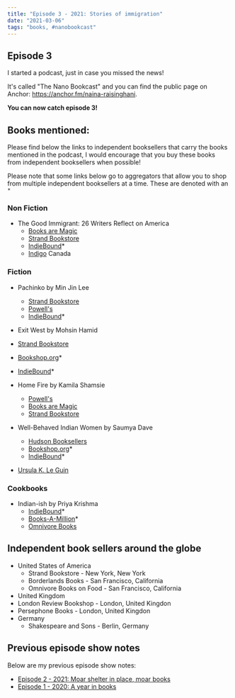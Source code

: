 ```yaml
---
title: "Episode 3 - 2021: Stories of immigration"
date: "2021-03-06"
tags: "books, #nanobookcast"
---
```


## Episode 3

I started a podcast, just in case you missed the news!

It's called "The Nano Bookcast" and you can find the public page on Anchor: https://anchor.fm/naina-raisinghani. 

**You can now catch episode 3!**

## Books mentioned:

Please find below the links to independent booksellers that carry the books mentioned in the podcast, I would encourage that you buy these books from independent booksellers when possible!

Please note that some links below go to aggregators that allow you to shop from multiple independent booksellers at a time. These are denoted with an `*`

### Non Fiction

- The Good Immigrant: 26 Writers Reflect on America
  - [Books are Magic](https://www.booksaremagic.net/?q=h.title.links&parms[eisbn]=2-gUryvjjJ9sLogLNzAvsg)
  - [Strand Bookstore](https://www.strandbooks.com/product/9780316524230?title=the_good_immigrant_26_writers_reflect_on_america)
  - [IndieBound](https://www.indiebound.org/book/9780316524285)*
  - [Indigo](https://www.chapters.indigo.ca/en-ca/books/the-good-immigrant-26-writers/9780316524230-item.html?ikwid=the+good+immigrant&ikwsec=Home&ikwidx=0#algoliaQueryId=c455956cc5b5dd81f20d626ba983cf9f) Canada

### Fiction

- Pachinko by Min Jin Lee
  - [Strand Bookstore](https://www.strandbooks.com/product/9781455563920?title=pachinko)
  - [Powell's](https://www.powells.com/book/pachinko-9781455563920)
  - [IndieBound](https://www.indiebound.org/book/9781455563920)*

-  Exit West by Mohsin Hamid
  - [Strand Bookstore](https://www.strandbooks.com/product/9780735212206?title=exit_west)
  - [Bookshop.org](https://bookshop.org/books/exit-west/9780735212206)*
  - [IndieBound](https://www.indiebound.org/book/9780735212206)*

- Home Fire by Kamila Shamsie
  - [Powell's](https://www.powells.com/book/home-fire-9780735217690)
  - [Books are Magic](https://www.booksaremagic.net/?q=h.title.links&parms[eisbn]=rC8Hn_GwKfR4436Zl40Uew)
  - [Strand Bookstore](https://www.strandbooks.com/product/9780735217690?title=home_fire)

- Well-Behaved Indian Women by Saumya Dave
  - [Hudson Booksellers](https://www.hudsonbooksellers.com/book/9781984806154?utm_source=prh&utm_medium=affiliate&utm_term=301&utm_content=PRHEFFDF5A7F1--9781984806154&utm_campaign=9781984806154)
  - [Bookshop.org](https://bookshop.org/books/well-behaved-indian-women/9781984806154)*
  - [IndieBound](https://www.indiebound.org/book/9781984806154)*

- [Ursula K. Le Guin](https://www.ursulakleguin.com/)

### Cookbooks

- Indian-ish by Priya Krishma
  - [IndieBound](https://www.indiebound.org/book/9781328482471)*
  - [Books-A-Million](https://www.booksamillion.com/p/Indian-Ish/Priya-Krishna/9781328482471?id=7396987167076)*
  - [Omnivore Books](https://omnivorebooks.myshopify.com/products/priya-krishna-indian-ish-recipes-and-antics-from-a-modern-american-family?_pos=1&_sid=76abde6ff&_ss=r)

## Independent book sellers around the globe

- United States of America
  - Strand Bookstore - New York, New York
  - Borderlands Books - San Francisco, California
  - Omnivore Books on Food - San Francisco, California
- United Kingdom
 - London Review Bookshop - London, United Kingdon
 - Persephone Books - London, United Kingdon
- Germany
  - Shakespeare and Sons - Berlin, Germany

## Previous episode show notes

Below are my previous episode show notes:
- [Episode 2 - 2021: Moar shelter in place, moar books](/podcast-2)
- [Episode 1 - 2020: A year in books](/podcast-1)
